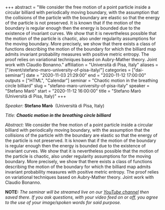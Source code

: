 +++
abstract = "We consider the free motion of a point particle inside a circular billiard with periodically moving boundary, with the assumption that the collisions of the particle with the boundary are elastic so that the energy of the particle is not preserved. It is known that if the motion of the boundary is regular enough then the energy is bounded due to the existence of invariant curves. We show that it is nevertheless possible that the motion of the particle is chaotic, also under regularity assumptions for the moving boundary. More precisely, we show that there exists a class of functions describing the motion of the boundary for which the billiard map admits invariant probability measures with positive metric entropy. The proof relies on variational techniques based on Aubry-Mather theory. Joint work with Claudio Bonanno."
affiliation = "Università di Pisa, Italy"
aliases = ["/event/stefano-maro-university-of-pisa-italy/"]
categories = ["dai-seminar"]
date = "2020-11-03 21:29:00"
end = "2020-11-12 17:00:00"
outputs = ["HTML", "Calendar"]
seminar = "Chaotic motion in the breathing circle billiard"
slug = "stefano-maro-university-of-pisa-italy"
speaker = "Stefano Marò"
start = "2020-11-12 16:00:00"
title = "Stefano Marò (Università di Pisa, Italy)"
+++


*Speaker:* **Stefano Marò**  (Università di Pisa, Italy)

*Title:* ***Chaotic motion in the breathing circle billiard***

*Abstract:* We consider the free motion of a point particle inside a
circular billiard with periodically moving boundary, with the assumption
that the collisions of the particle with the boundary are elastic so
that the energy of the particle is not preserved. It is known that if
the motion of the boundary is regular enough then the energy is bounded
due to the existence of invariant curves. We show that it is
nevertheless possible that the motion of the particle is chaotic, also
under regularity assumptions for the moving boundary. More precisely, we
show that there exists a class of functions describing the motion of the
boundary for which the billiard map admits invariant probability
measures with positive metric entropy. The proof relies on variational
techniques based on Aubry-Mather theory. Joint work with Claudio
Bonanno.

**NOTE:** *The seminar will be streamed live on our [YouTube
channel](https://www.youtube.com/channel/UCyNNg155G3iLS7l-qZjboyg) then
saved there. If you ask questions, with your video feed on or off, you
agree to the use of your image/spoken words for said purpose.*
